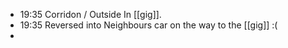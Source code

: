- 19:35 Corridon / Outside In [[gig]].
- 19:35 Reversed into Neighbours car on the way to the [[gig]] :(
-